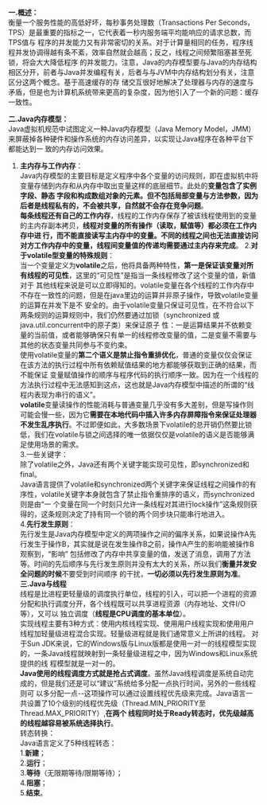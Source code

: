**一.概述：**  
    衡量一个服务性能的高低好坏，每秒事务处理数（Transactions Per Seconds，TPS）是最重要的指标之一，它代表着一秒内服务端平均能响应的请求总数，而TPS值与
程序的并发能力又有非常密切的关系。对于计算量相同的任务，程序线程并发协调得越有条不紊，效率自然就会越高；反之，线程之间频繁阻塞甚至死锁，将会大大降低程序
的并发能力。注意，Java的内存模型要与Java的内存结构相区分开，前者与Java并发编程有关，后者与与JVM中内存结构划分有关，注意区分这两个概念。基于高速缓存的存
储交互很好地解决了处理器与内存的速度与矛盾，但是也为计算机系统带来更高的复杂度，因为他引入了一个新的问题：缓存一致性。   

**二.Java内存模型：**  
    Java虚拟机规范中试图定义一种Java内存模型（Java Memory Model，JMM）来屏蔽掉各种硬件和操作系统的内存访问差异，以实现让Java程序在各种平台下都能达到一
致的内存访问效果。  
1. **主内存与工作内存**：  
    Java内存模型的主要目标是定义程序中各个变量的访问规则，即在虚拟机中将变量存储到内存和从内存中取出变量这样的底层细节。此处的**变量包含了实例字段、静态
字段和构成数组对象的元素。但不包括局部变量与方法参数，因为后者是线程私有的，不会被共享，自然就不会存在竞争问题**。  
    **每条线程还有自己的工作内存**，线程的工作内存保存了被该线程使用到的变量的主内存副本拷贝，**线程对变量的所有操作（读取，赋值等）都必须在工作内存中进
行，而不能直接读写主内存中的变量。不同的线程之间也无法直接访问对方工作内存中的变量，线程间变量值的传递均需要通过主内存来完成**。
2.**对于volatile型变量的特殊规则**：    
    当一个变量定义为**volatile**之后，他将具备两种特性，**第一是保证该变量对所有线程的可见性**，这里的“可见性”是指当一条线程修改了这个变量的值，新值对于
其他线程来说是可以立即得知的。volatile变量在各个线程的工作内存中不存在一致性的问题，但是在java里边的运算并非原子操作，导致volatile变量的运算在并发下是不
安全的。由于volatile变量只保证可见性，在不符合以下两条规则的运算规则中，我们仍然要通过加锁（synchronized 或 java.util.concurrent中的原子类）来保证原子
性：一是运算结果并不依赖变量的当前值，或者能够确保只有单一的线程修改变量的值，二是变量不需要与其他的状态变量共同参与不变约束。  
    使用volatile变量的**第二个语义是禁止指令重排优化**，普通的变量仅仅会保证在该方法的执行过程中所有依赖赋值结果的地方都能够获取到正确的结果，而不能保证
变量赋值操作的顺序与程序代码的执行顺序一致。因为在一个线程的方法执行过程中无法感知到这点，这也就是Java内存模型中描述的所谓的“线程内表现为串行的语义”。  
    **volatile**变量读操作的性能消耗与普通变量几乎没有多大差别，但是写操作则可能会慢一些，因为它**需要在本地代码中插入许多内存屏障指令来保证处理器不发生乱序执行**。不过即便如此，大多数场景下volatile的总开销仍然要比锁低，我们在volatile与锁之间选择的唯一依据仅仅是volatile的语义是否能够满足使用场景的需求。  
3.一些关键字：  
    除了volatile之外，Java还有两个关键字能实现可见性，即synchronized和final。  
    Java语言提供了volatile和synchronized两个关键字来保证线程之间操作的有序性，volatile关键字本身就包含了禁止指令重排序的语义，而synchronized则是由“一
个变量在同一个时刻只允许一条线程对其进行lock操作”这条规则获得的，这条规则决定了持有同一个锁的两个同步块只能串行地进入。  
4.**先行发生原则**：  
    先行发生是Java内存模型中定义的两项操作之间的偏序关系，如果说操作A先行发生于操作B，其实就是说在发生操作B之前，操作A产生的影响能被操作B观察到，“影响”
包括修改了内存中共享变量的值，发送了消息，调用了方法等。时间的先后顺序与先行发生原则并没有太大的关系，所以我们**衡量并发安全问题的时候**不要受到时间顺序
的干扰，**一切必须以先行发生原则为准**。 
**三.Java与线程**  
    线程是比进程更轻量级的调度执行单位，线程的引入，可以把一个进程的资源分配和执行调度分开，各个线程既可以共享进程资源（内存地址、文件I/O等），又可以
独立调度（**线程是CPU调度的基本单位**）。  
    实现线程主要有3种方式：使用内核线程实现、使用用户线程实现和使用用户线程加轻量级进程混合实现。轻量级进程就是我们通常意义上所讲的线程。
    对于Sun JDK来说，它的Windows版与Linux版都是使用一对一的线程模型实现的，一条Java线程就映射到一条轻量级进程之中，因为Windows和Linux系统提供的线
程模型就是一对一的。   
    **Java使用的线程调度方式就是抢占式调度**。虽然Java线程调度是系统自动完成的，但是我们还是可以“建议”系统给多分配一点执行时间，另外的一些线程则可
以多分配一点--这项操作可以通过设置线程优先级来完成。Java语言一共设置了10个级别的线程优先级（Thread.MIN_PRIORITY至Thread.MAX_PRIORITY）,**在两个
线程同时处于Ready转态时，优先级越高的线程越容易被系统选择执行**。   
    转态转换：   
    Java语言定义了5种线程转态：  
    1.**新建**；  
    2.**运行**；  
    3.**等待**（无限期等待/限期等待）；  
    4.**阻塞**；  
    5.**结束**。  
